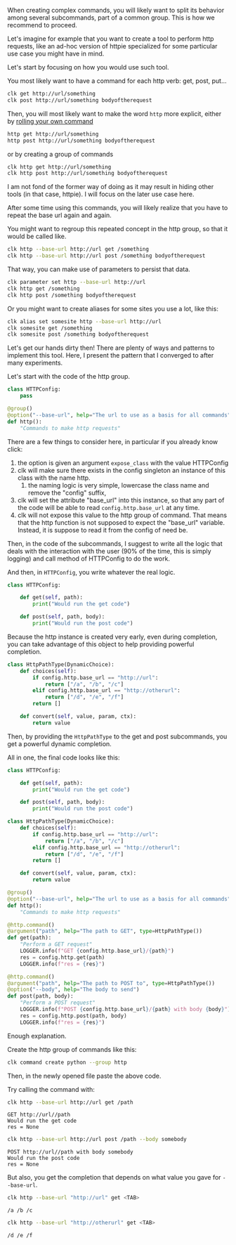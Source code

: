 When creating complex commands, you will likely want to split its behavior among several subcommands, part of a common group. This is how we recommend to proceed.

Let's imagine for example that you want to create a tool to perform http requests, like an ad-hoc version of httpie specialized for some particular use case you might have in mind.

Let's start by focusing on how you would use such tool.

You most likely want to have a command for each http verb: get, post, put&#x2026;

```bash
clk get http://url/something
clk post http://url/something bodyoftherequest
```

Then, you will most likely want to make the word `http` more explicit, either by [rolling your own command](rolling_your_own.md)

```bash
http get http://url/something
http post http://url/something bodyoftherequest
```

or by creating a group of commands

```bash
clk http get http://url/something
clk http post http://url/something bodyoftherequest
```

I am not fond of the former way of doing as it may result in hiding other tools (in that case, httpie). I will focus on the later use case here.

After some time using this commands, you will likely realize that you have to repeat the base url again and again.

You might want to regroup this repeated concept in the http group, so that it would be called like.

```bash
clk http --base-url http://url get /something
clk http --base-url http://url post /something bodyoftherequest
```

That way, you can make use of parameters to persist that data.

```bash
clk parameter set http --base-url http://url
clk http get /something
clk http post /something bodyoftherequest
```

Or you might want to create aliases for some sites you use a lot, like this:

```bash
clk alias set somesite http --base-url http://url
clk somesite get /something
clk somesite post /something bodyoftherequest
```

Let's get our hands dirty then! There are plenty of ways and patterns to implement this tool. Here, I present the pattern that I converged to after many experiments.

Let's start with the code of the http group.

```python
class HTTPConfig:
    pass

@group()
@option("--base-url", help="The url to use as a basis for all commands", expose_class=HTTPConfig)
def http():
    "Commands to make http requests"
```

There are a few things to consider here, in particular if you already know click:

1.  the option is given an argument `expose_class` with the value HTTPConfig
2.  clk will make sure there exists in the config singleton an instance of this class with the name http.
    1.  the naming logic is very simple, lowercase the class name and remove the "config" suffix,
3.  clk will set the attribute "base\_url" into this instance, so that any part of the code will be able to read `config.http.base_url` at any time.
4.  clk will not expose this value to the http group of command. That means that the http function is not supposed to expect the "base\_url" variable. Instead, it is suppose to read it from the config of need be.

Then, in the code of the subcommands, I suggest to write all the logic that deals with the interaction with the user (90% of the time, this is simply logging) and call method of HTTPConfig to do the work.

And then, in `HTTPConfig`, you write whatever the real logic.

```python
class HTTPConfig:

    def get(self, path):
        print("Would run the get code")

    def post(self, path, body):
        print("Would run the post code")
```

Because the http instance is created very early, even during completion, you can take advantage of this object to help providing powerful completion.

```python
class HttpPathType(DynamicChoice):
    def choices(self):
        if config.http.base_url == "http://url":
            return ["/a", "/b", "/c"]
        elif config.http.base_url == "http://otherurl":
            return ["/d", "/e", "/f"]
        return []

    def convert(self, value, param, ctx):
        return value
```

Then, by providing the `HttpPathType` to the get and post subcommands, you get a powerful dynamic completion.

All in one, the final code looks like this:

```python
class HTTPConfig:

    def get(self, path):
        print("Would run the get code")

    def post(self, path, body):
        print("Would run the post code")

class HttpPathType(DynamicChoice):
    def choices(self):
        if config.http.base_url == "http://url":
            return ["/a", "/b", "/c"]
        elif config.http.base_url == "http://otherurl":
            return ["/d", "/e", "/f"]
        return []

    def convert(self, value, param, ctx):
        return value

@group()
@option("--base-url", help="The url to use as a basis for all commands", expose_class=HTTPConfig)
def http():
    "Commands to make http requests"

@http.command()
@argument("path", help="The path to GET", type=HttpPathType())
def get(path):
    "Perform a GET request"
    LOGGER.info(f"GET {config.http.base_url}/{path}")
    res = config.http.get(path)
    LOGGER.info(f"res = {res}")

@http.command()
@argument("path", help="The path to POST to", type=HttpPathType())
@option("--body", help="The body to send")
def post(path, body):
    "Perform a POST request"
    LOGGER.info(f"POST {config.http.base_url}/{path} with body {body}")
    res = config.http.post(path, body)
    LOGGER.info(f"res = {res}")
```

Enough explanation.

Create the http group of commands like this:

```bash
clk command create python --group http
```

Then, in the newly opened file paste the above code.

Try calling the command with:

```bash
clk http --base-url http://url get /path
```

    GET http://url//path
    Would run the get code
    res = None

```bash
clk http --base-url http://url post /path --body somebody
```

    POST http://url//path with body somebody
    Would run the post code
    res = None

But also, you get the completion that depends on what value you gave for `--base-url`.

```bash
clk http --base-url "http://url" get <TAB>
```

    /a /b /c

```bash
clk http --base-url "http://otherurl" get <TAB>
```

    /d /e /f